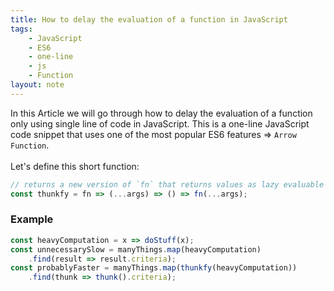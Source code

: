 ```yaml
---
title: How to delay the evaluation of a function in JavaScript
tags:
    - JavaScript
    - ES6
    - one-line
    - js
    - Function
layout: note
---
```




In this Article we will go through how to delay the evaluation of a function only using single line of code in JavaScript.
This is a one-line JavaScript code snippet that uses one of the most popular ES6 features => `Arrow Function`.
<br/>
<br/>
Let's define this short function:

```js {.wrap}
// returns a new version of `fn` that returns values as lazy evaluable
const thunkfy = fn => (...args) => () => fn(...args);
```

### Example

```js {.wrap}
const heavyComputation = x => doStuff(x);
const unnecessarySlow = manyThings.map(heavyComputation)
    .find(result => result.criteria);
const probablyFaster = manyThings.map(thunkfy(heavyComputation))
    .find(thunk => thunk().criteria);
```